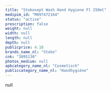 ```yaml
---
title: "Stokosept Wash Hand Hygiene Fl 250ml"
medipim_id: "M097472164"
status: "active"
prescription: false
weight: null
width: null
length: null
depth: null
publicprice: 4.18
brands_name_nl: "Stoko"
cnk: "3095130"
photos_medium: null
apbcategory_name_nl: "Cosmetisch"
publiccategory_name_nl: "Handhygiëne"
---
```

null
